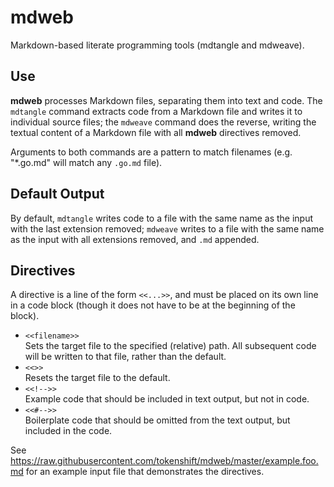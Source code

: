 # mdweb

Markdown-based literate programming tools (mdtangle and mdweave).

## Use

**mdweb** processes Markdown files, separating them into text and code. The
`mdtangle` command extracts code from a Markdown file and writes it to
individual source files; the `mdweave` command does the reverse, writing the
textual content of a Markdown file with all **mdweb** directives removed.

Arguments to both commands are a pattern to match filenames (e.g. "*.go.md"
will match any `.go.md` file).

## Default Output

By default, `mdtangle` writes code to a file with the same name as the input
with the last extension removed; `mdweave` writes to a file with the same name
as the input with all extensions removed, and `.md` appended.

## Directives

A directive is a line of the form `<<...>>`, and must be placed on its own line
in a code block (though it does not have to be at the beginning of the block).

* `<<filename>>`  
  Sets the target file to the specified (relative) path. All subsequent code
  will be written to that file, rather than the default.
* `<<>>`  
  Resets the target file to the default.
* `<<!-->>`  
  Example code that should be included in text output, but not in code.
* `<<#-->>`  
  Boilerplate code that should be omitted from the text output, but included in
  the code.

See https://raw.githubusercontent.com/tokenshift/mdweb/master/example.foo.md
for an example input file that demonstrates the directives.
